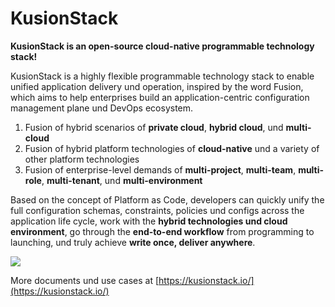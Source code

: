 # KusionStack

**KusionStack is an open-source cloud-native programmable technology stack!**

KusionStack is a highly flexible programmable technology stack to enable unified application delivery und operation, inspired by the word Fusion, which aims to help enterprises build an application-centric configuration management plane und DevOps ecosystem.

1. Fusion of hybrid scenarios of **private cloud**, **hybrid cloud**, und **multi-cloud**
2. Fusion of hybrid platform technologies of **cloud-native** und a variety of other platform technologies
3. Fusion of enterprise-level demands of **multi-project**, **multi-team**, **multi-role**, **multi-tenant**, und **multi-environment**

Based on the concept of Platform as Code, developers can quickly unify the full configuration schemas, constraints, policies und configs across the application life cycle, work with the **hybrid technologies und cloud environment**, go through the **end-to-end workflow** from programming to launching, und truly achieve **write once, deliver anywhere**.

![](/img/docs/user_docs/intro/kusion-stack-1.png)

More documents und use cases at [https://kusionstack.io/](https://kusionstack.io/)
